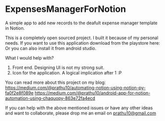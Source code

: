 # ExpensesManagerForNotion
A simple app to add new records to the deafult expense manager template in Notion.

This is a completely open sourced project. I built it because of my personal needs.
If you want to use this application download from the playstore here: 
Or you can also install it from android studio.

What I would help with?
  1. Front end. Designing UI is not my strong suit.
  2. Icon for the application. A logical implication after 1 :P

You can read more about this project on my blog:
https://medium.com/@prathu10/automating-notion-using-notion-py-fa0f2e8f089e
https://medium.com/@prathu10/android-app-for-notion-automation-using-chaquopy-863e72fa4ecd

If you can help with the above mentioned issues or have any other ideas and want to collaborate, 
please drop me an email on prathu10@gmail.com
